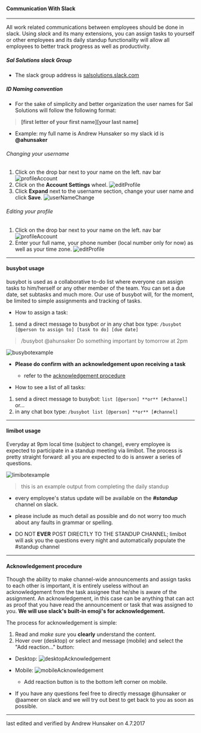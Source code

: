 #### Communication With Slack

---
All work related communications between employees should be done in slack. Using _slack_ and its many extensions, you can assign tasks to yourself or other employees and its daily standup functionality will allow all employees to better track progress as well as productivity.

##### Sal Solutions slack Group

* The slack group address is [salsolutions.slack.com](http://salsolutions.slack.com)

##### ID Naming convention

* For the sake of simplicity and better organization the user names for Sal Solutions will follow the following format:

> **[first letter of your first name][your last name]**

* Example: my full name is Andrew Hunsaker so my slack id is **@ahunsaker**
###### Changing your username
1. Click on the drop bar next to your name on the left. nav bar ![profileAccount](../img/profileAccount.gif)
2. Click on the **Account Settings** wheel. ![editProfile](../img/settingsWheel.gif)
3. Click **Expand** next to the username section, change your user name and click **Save**. ![userNameChange](../img/userNameChange.gif)
###### Editing your profile
1. Click on the drop bar next to your name on the left. nav bar ![profileAccount](../img/profileAccount.gif)
2. Enter your full name, your phone number (local number only for now) as well as your time zone. ![editProfile](../img/editProfile.gif)



---
#### busybot usage
busybot is used as a collaborative to-do list where everyone can assign tasks to him/herself or any other member of the team. You can set a due date, set subtasks and much more. Our use of busybot will, for the moment, be limited to simple assignments and tracking of tasks.

* How to assign a task:

1. send a direct message to busybot *or* in any chat box type: ```/busybot [@person to assign to] [task to do] [due date]```

>  /busybot @ahunsaker Do something important by tomorrow at 2pm

![busybotexample](../img/busybotexample.gif)

* **Please do confirm with an acknowledgement upon receiving a task**
  * refer to the [acknowledgement procedure](#acknowledgement-procedure)

* How to see a list of all tasks:
1. send a direct message to busybot: ```list [@person] **or** [#channel]``` or...
2. in any chat box type: ```/busybot list [@person] **or** [#channel]```

---
#### limibot usage
Everyday at 9pm local time (subject to change), every employee is expected to participate in a standup meeting via limibot. The process is pretty straight forward: all you are expected to do is answer a series of questions.  

![limibotexample](../img/limibotexample.gif)

> this is an example output from completing the daily standup

* every employee's status update will be available on the *__#standup__* channel on slack.

* please include as much detail as possible and do not worry too much about any faults in grammar or spelling.

* DO NOT **EVER** POST DIRECTLY TO THE STANDUP CHANNEL; limibot will ask you the questions every night and automatically populate the #standup channel
---
#### Acknowledgement procedure

Though the ability to make channel-wide announcements and assign tasks to each other is important, it is entirely useless without an acknowledgement from the task assignee that he/she is aware of the assignment. An acknowledgement, in this case can be anything that can act as proof that you have read the announcement or task that was assigned to you. **We will use slack's built-in emoji's for acknowledgement.**

The process for acknowledgement is simple:
1. Read and _make sure_ you __clearly__ understand the content.
2. Hover over (desktop) or select and message (mobile) and select the "Add reaction..." button:

* Desktop: ![desktopAcknowledgement](../img/acknowledgementdesktop.gif)

* Mobile:
![mobileAcknowledgement](../img/acknowledgementmobile.jpg)
  * Add reaction button is to the bottom left corner on mobile.

* If you have any questions feel free to directly message @hunsaker or @aameer on slack and we will try out best to get back to you as soon as possible.

---
last edited and verified by Andrew Hunsaker on 4.7.2017
